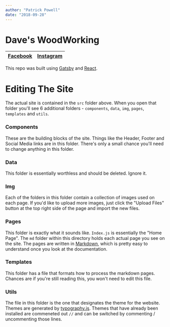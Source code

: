 ```yaml
---
author: "Patrick Powell"
date: "2018-09-28"
---
```


# Dave's WoodWorking

| [Facebook](https://www.facebook.com/Daves-Woodworking-1577530669229362/) | [Instagram](https://www.instagram.com/dtmiles1591/) |
| :----------------------------------------------------------------------: | :-------------------------------------------------: |


This repo was built using [Gatsby](https://gatsbyjs.org/) and [React](https://reactjs.org/).

# Editing The Site

The actual site is contained in the `src` folder above. When you open that folder you'll see 6 additional folders - `components`, `data`, `img`, `pages`, `templates` and `utils`.

### Components

These are the building blocks of the site. Things like the Header, Footer and Social Media links are in this folder. There's only a small chance you'll need to change anything in this folder.

### Data

This folder is essentially worthless and should be deleted. Ignore it.

### Img

Each of the folders in this folder contain a collection of images used on each page. If you'd like to upload more images, just click the "Upload Files" button at the top right side of the page and import the new files.

### Pages

This folder is exactly what it sounds like. `Index.js` is essentially the "Home Page". The `md` folder within this directory holds each actual page you see on the site. The pages are written in [Markdown](https://daringfireball.net/projects/markdown/syntax), which is pretty easy to understand once you look at the documentation.

### Templates

This folder has a file that formats how to process the markdown pages. Chances are if you're still reading this, you won't need to edit this file.

### Utils

The file in this folder is the one that designates the theme for the website. Themes are generated by [typography.js](https://kyleamathews.github.io/typography.js/). Themes that have already been installed are commeneted out `//` and can be switched by commenting / uncommenting those lines.
